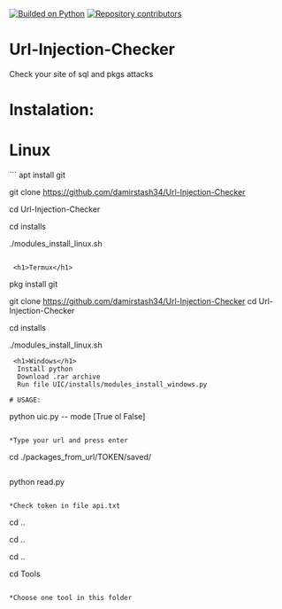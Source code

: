 [![Builded on Python](https://img.shields.io/badge/Builded%20on-Python-green.svg)](https://www.python.org/) [![Repository contributors](https://img.shields.io/badge/Repository-contributors-blue.svg)](https://GitHub.com/damirstash34/Url-Injection-Checker/graphs/contributors/)
# Url-Injection-Checker

Check your site of sql and pkgs attacks

# Instalation:

 <h1>Linux</h1>
 ```
 apt install git
 
 git clone https://github.com/damirstash34/Url-Injection-Checker
 
 cd Url-Injection-Checker
 
 cd installs
 
 ./modules_install_linux.sh
```

 <h1>Termux</h1>
```
  pkg install git
  
  git clone https://github.com/damirstash34/Url-Injection-Checker
  cd Url-Injection-Checker

  cd installs

  ./modules_install_linux.sh
```
 <h1>Windows</h1>
  Install python
  Download .rar archive
  Run file UIC/installs/modules_install_windows.py
 
# USAGE:
```
python uic.py -- mode [True ol False]
```

*Type your url and press enter

```
cd ./packages_from_url/TOKEN/saved/
```

```
python read.py
```

*Check token in file api.txt
```
cd ..

cd ..

cd ..

cd Tools
```

*Choose one tool in this folder
